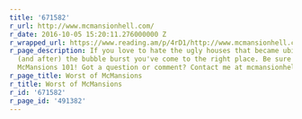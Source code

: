 ```yaml
---
title: '671582'
r_url: http://www.mcmansionhell.com/
r_date: 2016-10-05 15:20:11.276000000 Z
r_wrapped_url: https://www.reading.am/p/4rD1/http://www.mcmansionhell.com/
r_page_description: If you love to hate the ugly houses that became ubiquitous before
  (and after) the bubble burst you've come to the right place. Be sure to check out
  McMansions 101! Got a question or comment? Contact me at mcmansionhell@gmail.com
r_page_title: Worst of McMansions
r_title: Worst of McMansions
r_id: '671582'
r_page_id: '491382'
---
```


